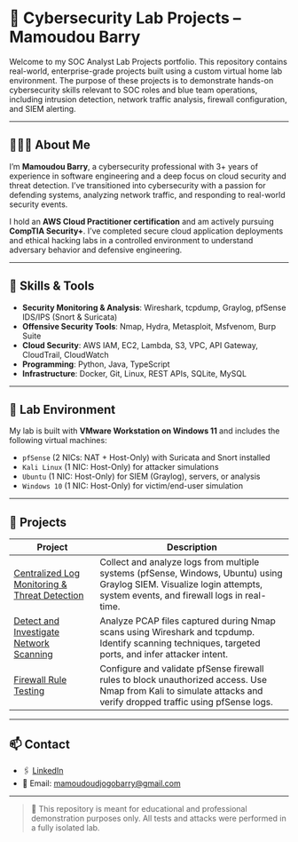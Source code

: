 # 🔐 Cybersecurity Lab Projects – Mamoudou Barry

Welcome to my SOC Analyst Lab Projects portfolio. This repository contains real-world, enterprise-grade projects built using a custom virtual home lab environment. The purpose of these projects is to demonstrate hands-on cybersecurity skills relevant to SOC roles and blue team operations, including intrusion detection, network traffic analysis, firewall configuration, and SIEM alerting.

---

## 👨🏽‍💻 About Me

I’m **Mamoudou Barry**, a cybersecurity professional with 3+ years of experience in software engineering and a deep focus on cloud security and threat detection. I’ve transitioned into cybersecurity with a passion for defending systems, analyzing network traffic, and responding to real-world security events. 

I hold an **AWS Cloud Practitioner certification** and am actively pursuing **CompTIA Security+**. I’ve completed secure cloud application deployments and ethical hacking labs in a controlled environment to understand adversary behavior and defensive engineering.

---

## 🧠 Skills & Tools

- **Security Monitoring & Analysis**: Wireshark, tcpdump, Graylog, pfSense IDS/IPS (Snort & Suricata)
- **Offensive Security Tools**: Nmap, Hydra, Metasploit, Msfvenom, Burp Suite
- **Cloud Security**: AWS IAM, EC2, Lambda, S3, VPC, API Gateway, CloudTrail, CloudWatch
- **Programming**: Python, Java, TypeScript
- **Infrastructure**: Docker, Git, Linux, REST APIs, SQLite, MySQL

---

## 🧪 Lab Environment

My lab is built with **VMware Workstation on Windows 11** and includes the following virtual machines:

- `pfSense` (2 NICs: NAT + Host-Only) with Suricata and Snort installed
- `Kali Linux` (1 NIC: Host-Only) for attacker simulations
- `Ubuntu` (1 NIC: Host-Only) for SIEM (Graylog), servers, or analysis
- `Windows 10` (1 NIC: Host-Only) for victim/end-user simulation

---

## 📁 Projects

| Project | Description |
|--------|-------------|
| [Centralized Log Monitoring & Threat Detection](./Centralized%20Log%20Monitoring%20%26%20Threat%20Detection) | Collect and analyze logs from multiple systems (pfSense, Windows, Ubuntu) using Graylog SIEM. Visualize login attempts, system events, and firewall logs in real-time. |
| [Detect and Investigate Network Scanning](./Detect%20and%20Investigate%20network%20scan) | Analyze PCAP files captured during Nmap scans using Wireshark and tcpdump. Identify scanning techniques, targeted ports, and infer attacker intent. |
| [Firewall Rule Testing](./Firewall-Rule-Testing) | Configure and validate pfSense firewall rules to block unauthorized access. Use Nmap from Kali to simulate attacks and verify dropped traffic using pfSense logs. |

---

## 📫 Contact

- 🖇 [LinkedIn](https://www.linkedin.com/in/YOUR-LINKEDIN-USERNAME)
- 📧 Email: mamoudoudjogobarry@gmail.com

---

> 🔐 This repository is meant for educational and professional demonstration purposes only. All tests and attacks were performed in a fully isolated lab.
